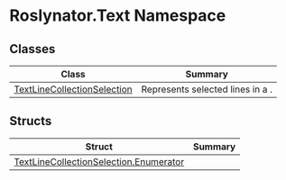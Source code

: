 # Roslynator\.Text Namespace

## Classes

| Class| Summary|
| --- | --- |
| [TextLineCollectionSelection](Roslynator.Text.TextLineCollectionSelection.md) | Represents selected lines in a \. |

## Structs

| Struct| Summary|
| --- | --- |
| [TextLineCollectionSelection.Enumerator](Roslynator.Text.TextLineCollectionSelection.Enumerator.md) | |

